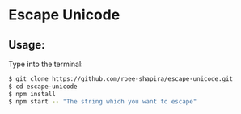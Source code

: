 # Escape Unicode

## Usage:

Type into the terminal:

```bash
$ git clone https://github.com/roee-shapira/escape-unicode.git
$ cd escape-unicode
$ npm install
$ npm start -- "The string which you want to escape"
```
